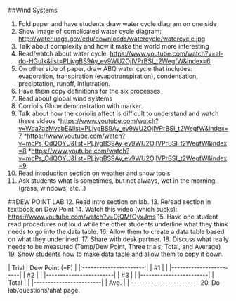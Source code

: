##Wind Systems
1. Fold paper and have students draw water cycle diagram on one side
2. Show image of complicated water cycle diagram: http://water.usgs.gov/edu/downloads/watercycle/watercycle.jpg
3. Talk about complexity and how it make the world more interesting
4. Read/watch about water cycle. https://www.youtube.com/watch?v=al-do-HGuIk&list=PLjvgBS9Ay_ev9WU2OjIVPrBSI_t2WegfW&index=6
5. On other side of paper, draw ABQ water cycle that includes: evaporation, transpiration (evapotranspiration), condensation, preciptation, runoff, influtration.
6. Have them copy definitions for the six processes
7. Read about global wind systems
8. Corriolis Globe demonstration with marker.
9. Talk about how the coriolis affect is difficult to understand and watch these videos
  *https://www.youtube.com/watch?v=Wda7azMvabE&list=PLjvgBS9Ay_ev9WU2OjIVPrBSI_t2WegfW&index=7
  *https://www.youtube.com/watch?v=mcPs_OdQOYU&list=PLjvgBS9Ay_ev9WU2OjIVPrBSI_t2WegfW&index=8
  *https://www.youtube.com/watch?v=mcPs_OdQOYU&list=PLjvgBS9Ay_ev9WU2OjIVPrBSI_t2WegfW&index=9
10. Read intoduction section on weather and show tools
11. Ask students what is sometimes, but not always, wet in the morning. (grass, windows, etc...)

##DEW POINT LAB
12. Read intro section on lab.
13. Reread section in textbook on Dew Point
14. Watch this video (which sucks): https://www.youtube.com/watch?v=DjQMfOyxJms
15. Have one student read procedures out loud while the other students underline what they think needs to go into the data table.
16. Allow them to create a data table based on what they underlined.
17. Share with desk partner.
18. Discuss what really needs to be measured (Temp/Dew Point, Three trials, Total, and Average)
19. Show students how to make data table and allow them to copy it down.

| Trial | Dew Point (*F) |
|:----------------------:|
|  #1   |                |
|------------------------|
|  #2   |                |
|------------------------|
|  #3   |                |
|------------------------|
| Total |                |
|------------------------|
|  Avg. |                |
*------------------------*
20. Do lab/questions/aha! page.
